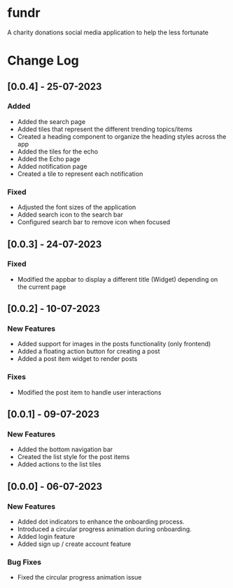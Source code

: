 # fundr

A charity donations social media application to help the less fortunate

# Change Log

## [0.0.4] - 25-07-2023

### Added

- Added the search page
- Added tiles that represent the different trending topics/items
- Created a heading component to organize the heading styles across the app
- Added the tiles for the echo
- Added the Echo page
- Added notification page
- Created a tile to represent each notification

### Fixed

- Adjusted the font sizes of the application
- Added search icon to the search bar
- Configured search bar to remove icon when focused

## [0.0.3] - 24-07-2023

### Fixed

- Modified the appbar to display a different title (Widget) depending on the current page

## [0.0.2] - 10-07-2023

### New Features

- Added support for images in the posts functionality (only frontend)
- Added a floating action button for creating a post
- Added a post item widget to render posts

### Fixes

- Modified the post item to handle user interactions

## [0.0.1] - 09-07-2023

### New Features

- Added the bottom navigation bar
- Created the list style for the post items
- Added actions to the list tiles

## [0.0.0] - 06-07-2023

### New Features

- Added dot indicators to enhance the onboarding process.
- Introduced a circular progress animation during onboarding.
- Added login feature
- Added sign up / create account feature

### Bug Fixes

- Fixed the circular progress animation issue
